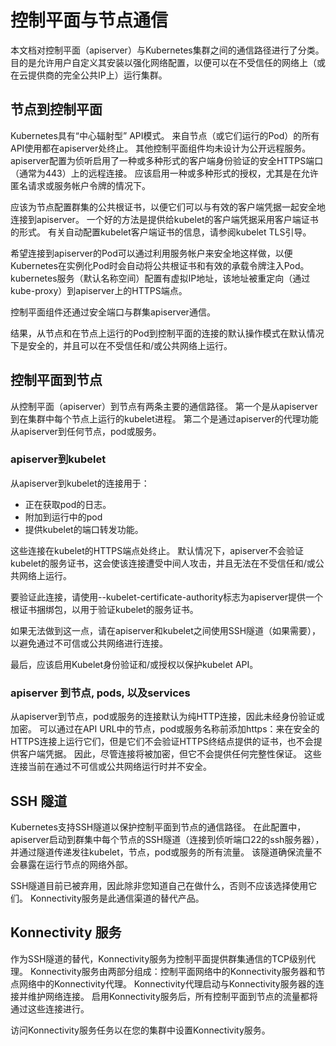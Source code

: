 # 控制平面与节点通信

本文档对控制平面（apiserver）与Kubernetes集群之间的通信路径进行了分类。 目的是允许用户自定义其安装以强化网络配置，以便可以在不受信任的网络上（或在云提供商的完全公共IP上）运行集群。

## 节点到控制平面

Kubernetes具有“中心辐射型” API模式。 来自节点（或它们运行的Pod）的所有API使用都在apiserver处终止。 其他控制平面组件均未设计为公开远程服务。 apiserver配置为侦听启用了一种或多种形式的客户端身份验证的安全HTTPS端口（通常为443）上的远程连接。 应该启用一种或多种形式的授权，尤其是在允许匿名请求或服务帐户令牌的情况下。

应该为节点配置群集的公共根证书，以便它们可以与有效的客户端凭据一起安全地连接到apiserver。 一个好的方法是提供给kubelet的客户端凭据采用客户端证书的形式。 有关自动配置kubelet客户端证书的信息，请参阅kubelet TLS引导。

希望连接到apiserver的Pod可以通过利用服务帐户来安全地这样做，以便Kubernetes在实例化Pod时会自动将公共根证书和有效的承载令牌注入Pod。 kubernetes服务（默认名称空间）配置有虚拟IP地址，该地址被重定向（通过kube-proxy）到apiserver上的HTTPS端点。

控制平面组件还通过安全端口与群集apiserver通信。

结果，从节点和在节点上运行的Pod到控制平面的连接的默认操作模式在默认情况下是安全的，并且可以在不受信任和/或公共网络上运行。

## 控制平面到节点

从控制平面（apiserver）到节点有两条主要的通信路径。 第一个是从apiserver到在集群中每个节点上运行的kubelet进程。 第二个是通过apiserver的代理功能从apiserver到任何节点，pod或服务。

### apiserver到kubelet

从apiserver到kubelet的连接用于：

* 正在获取pod的日志。
* 附加到运行中的pod
* 提供kubelet的端口转发功能。

这些连接在kubelet的HTTPS端点处终止。 默认情况下，apiserver不会验证kubelet的服务证书，这会使该连接遭受中间人攻击，并且无法在不受信任和/或公共网络上运行。

要验证此连接，请使用--kubelet-certificate-authority标志为apiserver提供一个根证书捆绑包，以用于验证kubelet的服务证书。

如果无法做到这一点，请在apiserver和kubelet之间使用SSH隧道（如果需要），以避免通过不可信或公共网络进行连接。

最后，应该启用Kubelet身份验证和/或授权以保护kubelet API。

### apiserver 到节点, pods, 以及services

从apiserver到节点，pod或服务的连接默认为纯HTTP连接，因此未经身份验证或加密。 可以通过在API URL中的节点，pod或服务名称前添加https：来在安全的HTTPS连接上运行它们，但是它们不会验证HTTPS终结点提供的证书，也不会提供客户端凭据。 因此，尽管连接将被加密，但它不会提供任何完整性保证。 这些连接当前在通过不可信或公共网络运行时并不安全。

## SSH 隧道

Kubernetes支持SSH隧道以保护控制平面到节点的通信路径。 在此配置中，apiserver启动到群集中每个节点的SSH隧道（连接到侦听端口22的ssh服务器），并通过隧道传递发往kubelet，节点，pod或服务的所有流量。 该隧道确保流量不会暴露在运行节点的网络外部。

SSH隧道目前已被弃用，因此除非您知道自己在做什么，否则不应该选择使用它们。 Konnectivity服务是此通信渠道的替代产品。

## Konnectivity 服务

作为SSH隧道的替代，Konnectivity服务为控制平面提供群集通信的TCP级别代理。 Konnectivity服务由两部分组成：控制平面网络中的Konnectivity服务器和节点网络中的Konnectivity代理。 Konnectivity代理启动与Konnectivity服务器的连接并维护网络连接。 启用Konnectivity服务后，所有控制平面到节点的流量都将通过这些连接进行。

访问Konnectivity服务任务以在您的集群中设置Konnectivity服务。



